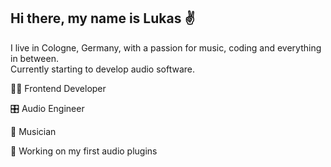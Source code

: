 ## Hi there, my name is Lukas ✌️

I live in Cologne, Germany, with a passion for music, coding and everything in between.  
Currently starting to develop audio software.

👨‍💻 Frontend Developer

🎛️ Audio Engineer

🎸 Musician

🎵 Working on my first audio plugins

